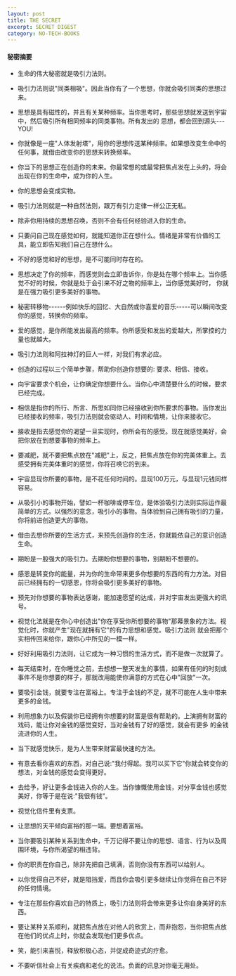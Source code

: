```yaml
---
layout: post
title: THE SECRET
excerpt: SECRET DIGEST
category: NO-TECH-BOOKS
---
```


#### 秘密摘要

- 生命的伟大秘密就是吸引力法则。
- 吸引力法则说"同类相吸"。因此当你有了一个思想，你就会吸引同类的思想过来。
- 思想是具有磁性的，并且有关某种频率。当你思考时，那些思想就发送到宇宙中，然后吸引所有相同频率的同类事物。所有发出的
  思想，都会回到源头---YOU!
- 你就像是一座"人体发射塔"，用你的思想传送某种频率。如果想改变生命中的任何事，就借由改变你的思想来转换频率。
- 你当下的思想正在创造你的未来。你最常想的或最常把焦点发在上头的，将会出现在你的生命中，成为你的人生。
- 你的思想会变成实物。
  
- 吸引力法则就是一种自然法则，跟万有引力定律一样公正无私。
- 除非你用持续的思想召唤，否则不会有任何经验进入你的生命。
- 只要问自己现在感觉如何，就能知道你正在想什么。情绪是非常有价值的工具，能立即告知我们自己在想什么。
- 不好的感觉和好的思想，是不可能同时存在的。
- 思想决定了你的频率，而感觉则会立即告诉你，你是处在哪个频率上。当你感觉不好的时候，你就是处于会引来不好之物的频率上，当你感觉美好时，
  你就是在强力吸引更多美好的事物。
- 秘密转移物------例如快乐的回忆、大自然或你喜爱的音乐-----可以瞬间改变你的感觉，转换你的频率。
- 爱的感觉，是你所能发出最高的频率。你所感受和发出的爱越大，所掌控的力量也就越大。

- 吸引力法则和阿拉神灯的巨人一样，对我们有求必应。
- 创造的过程以三个简单步骤，帮助你创造你想要的: 要求、相信、接收。
- 向宇宙要求个机会，让你确定你想要什么。当你心中清楚要什么的时候，要求已经完成。
- 相信是指你的所行、所言、所思如同你已经接收到你所要求的事物。当你发出已经接收的频率，吸引力法则就会驱动人、时间和情境，让你来接收它。
- 接收是指去感觉你的渴望一旦实现时，你所会有的感受。现在就感觉美好，会把你放在到想要事物的频率上。
- 要减肥，就不要把焦点放在"减肥"上，反之，把焦点放在你的完美体重上。去感受拥有完美体重时的感觉，你将召唤它的到来。
- 宇宙显现你所要的事物，是不花任何时间的。显现100万元，与显现1元钱同样容易。
- 从吸引小的事物开始，譬如一杯咖啡或停车位，是体验吸引力法则实际运作最简单的方式。以强烈的意念，吸引小的事物。当体验到自己拥有吸引的力量，你将前进创造更大的事物。
- 借由去想你所要的生活方式，来预先创造你的生活，你就能依自己的意识创造生命。


- 期盼是一股强大的吸引力。去期盼你想要的事物，别期盼不想要的。
- 感恩是转变你的能量，并为你的生命带来更多你想要的东西的有力方法。对目前已经拥有的一切感恩，你将会吸引更多美好的事物。
- 预先对你想要的事物表达感谢，能加速愿望的达成，并对宇宙发出更强大的讯号。
- 视觉化法就是在你心中创造出"你在享受你所想要的事物"那幕景象的方法。视觉化时，你就产生"现在就拥有它"的有力思想和感觉。吸引力法则
  就会把那个实相传回来给你，跟你心中所见的一模一样。
- 好好利用吸引力法则，让它成为一种习惯的生活方式，而不是做一次就算了。
- 每天结束时，在你睡觉之前，去想想一整天发生的事情，如果有任何的时刻或事件不是你想要的样子，那就改用能使你满意的方式在心中"回放"一次。


- 要吸引金钱，就要专注在富裕上。专注于金钱的不足，就不可能在人生中带来更多的金钱。
- 利用想象力以及假装你已经拥有你想要的财富是很有帮助的。上演拥有财富的戏码，能让你对金钱的感觉变好，当对金钱有了好的感觉，就会有更多
  的金钱流进你的人生。
- 当下就感觉快乐，是为人生带来财富最快速的方法。
- 有意去看你喜欢的东西，对自己说:"我付得起。我可以买下它"你就会转变你的想法，对金钱的感觉会变得更好。
- 去给予，好让更多金钱进入你的人生。当你慷慨使用金钱，对分享金钱也感觉美好，你等于是在说:"我很有钱"。
- 视觉化信件里有支票。
- 让思想的天平倾向富裕的那一端。要想着富裕。


- 当你要吸引某种关系到生命中，千万记得不要让你的思想、语言、行为以及周围环境，与你所渴望的相违背。
- 你的职责在你自己，除非先把自己填满，否则你没有东西可以给别人。
- 以你觉得自己不好，就是阻挡爱，而且你会吸引更多继续让你觉得在自己不好的任何情境。
- 专注在那些你喜欢自己的特质上，吸引力法则将会带来更多让你自身美好的东西。
- 要让某种关系顺利，就把焦点放在对他人的欣赏上，而非抱怨，当你把焦点放在他们的优点上时，你就会发现他们更多优点。


- 笑，能引来喜悦，释放积极心态，并促成奇迹式的疗愈。
- 不要听信社会上有关疾病和老化的说法。负面的讯息对你毫无用处。
